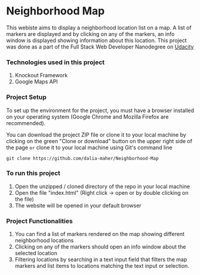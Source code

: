 # Neighborhood Map

This webiste aims to display a neighborhood location list on a map. A list of markers are displayed and by clicking on any of the markers, an info window is displayed showing information about this location. This project was done as a part of the Full Stack Web Developer Nanodegree on [Udacity](https://www.udacity.com/course/full-stack-web-developer-nanodegree--nd004)

### Technologies used in this project

1. Knockout Framework
2. Google Maps API

### Project Setup

To set up the environment for the project, you must have a browser installed on your operating system (Google Chrome and Mozilla Firefox are recommended).

You can download the project ZIP file or clone it to your local machine by clicking on the green "Clone or download" button on the upper right side of the page
`or`
clone it to your local machine using Git's command line
```
git clone https://github.com/dalia-maher/Neighborhood-Map
```

### To run this project

1. Open the unzipped / cloned directory of the repo in your local machine
2. Open the file "index.html" (Right click -> open or by double clicking on the file)
3. The website will be opened in your default browser

### Project Functionalities

1. You can find a list of markers rendered on the map showing different neighborhood locations
2. Clicking on any of the markers should open an info window about the selected location
3. Filtering locations by searching in a text input field that filters the map markers and list items to locations matching the text input or selection.
